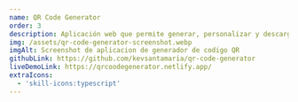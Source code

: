 ```yaml
---
name: QR Code Generator
order: 3
description: Aplicación web que permite generar, personalizar y descargar códigos QR en tiempo real. Incluye validación de URLs, notificaciones mediante React-Toastify, cambio dinámico de tema (claro/oscuro) y opciones de descarga en PNG o SVG.
img: /assets/qr-code-generator-screenshot.webp
imgAlt: Screenshot de aplicacion de generador de codigo QR
githubLink: https://github.com/kevsantamaria/qr-code-generator
liveDemoLink: https://qrcoodegenerator.netlify.app/
extraIcons:
  - 'skill-icons:typescript'
---
```

